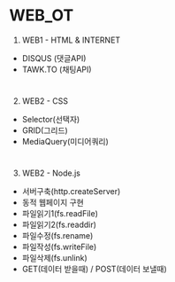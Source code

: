 # WEB_OT
1. WEB1 - HTML & INTERNET
- DISQUS (댓글API)
- TAWK.TO (채팅API)
#
2. WEB2 - CSS
- Selector(선택자)
- GRID(그리드)
- MediaQuery(미디어쿼리)
#
3. WEB2 - Node.js
- 서버구축(http.createServer)
- 동적 웹페이지 구현
- 파일읽기1(fs.readFile)
- 파일읽기2(fs.readdir)
- 파일수정(fs.rename)
- 파일작성(fs.writeFile)
- 파일삭제(fs.unlink)
- GET(데이터 받을때) / POST(데이터 보낼때)
#
